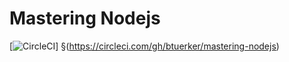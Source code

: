  # Mastering Nodejs

[![CircleCI](https://circleci.com/gh/btuerker/mastering-nodejs.svg?style=svg)] §(https://circleci.com/gh/btuerker/mastering-nodejs)
